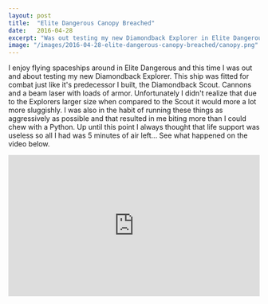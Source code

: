```yaml
---
layout: post
title:  "Elite Dangerous Canopy Breached"
date:   2016-04-28
excerpt: "Was out testing my new Diamondback Explorer in Elite Dangerous and narrowly escaped suffocation after getting beat up by a Python."
image: "/images/2016-04-28-elite-dangerous-canopy-breached/canopy.png"
---
```


I enjoy flying spaceships around in Elite Dangerous and this time I was out and about testing my new Diamondback Explorer.
This ship was fitted for combat just like it's predecessor I built, the Diamondback Scout. Cannons and a beam laser with
loads of armor. Unfortunately I didn't realize that due to the Explorers larger size when compared to the Scout it would
more a lot more sluggishly. I was also in the habit of running these things as aggressively as possible and that resulted
in me biting more than I could chew with a Python. Up until this point I always thought that life support was useless so
all I had was 5 minutes of air left... See what happened on the video below.

<style>.embed-container { position: relative; padding-bottom: 56.25%; height: 0; overflow: hidden; max-width: 100%; } .embed-container iframe, .embed-container object, .embed-container embed { position: absolute; top: 0; left: 0; width: 100%; height: 100%; }</style><div class='embed-container'><iframe src='https://www.youtube.com/embed/KLn0ztZPd8w' frameborder='0' allowfullscreen></iframe></div>